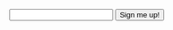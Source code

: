 <form action="https://mscroggs.co.uk/24hr.php" method="post">
<input type="email" name="email">
<button>Sign me up!</button>
</form>
